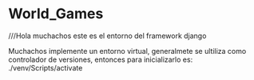 # World_Games


///Hola muchachos este es el entorno del framework django

Muchachos implemente un entorno virtual, generalmete se ultiliza como controlador de versiones, entonces para inicializarlo es: ./venv/Scripts/activate
